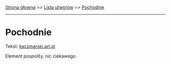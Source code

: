 [Strona głowna](../index.md) >> [Lista utworów](../list.md) >> [Pochodnie](437.md)

---

# Pochodnie

Tekst: [kaczmarski.art.pl](https://www.kaczmarski.art.pl/tworczosc/wiersze/pochodnie/)

Element pospolity, nic ciekawego.